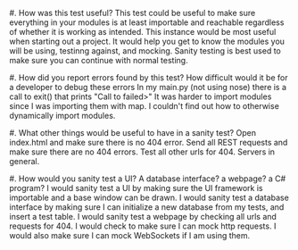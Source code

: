#. How was this test useful?
This test could be useful to make sure everything in your modules is at least importable and reachable regardless of 
whether it is working as intended. This instance would be most useful when starting out a project. It would help you get
to know the modules you will be using, testinng against, and mocking. Sanity testing is best used to make sure you can
continue with normal testing.

#. How did you report errors found by this test? How difficult would it be for a developer to debug these errors
In my main.py (not using nose) there is a call to exit() that prints "Call to <function name> failed>"
It was harder to import modules since I was importing them with map. I couldn't find out how to otherwise dynamically
import modules.

#. What other things would be useful to have in a sanity test?
Open index.html and make sure there is no 404 error.
Send all REST requests and make sure there are no 404 errors.
Test all other urls for 404.
Servers in general.

#. How would you sanity test a UI? A database interface? a webpage? a C# program?
I would sanity test a UI by making sure the UI framework is importable and a base window can be drawn.
I would sanity test a database interface by making sure I can initialize a new database from my tests, and insert a test
table.
I would sanity test a webpage by checking all urls and requests for 404. I would check to make sure I can mock http requests.
I would also make sure I can mock WebSockets if I am using them.
